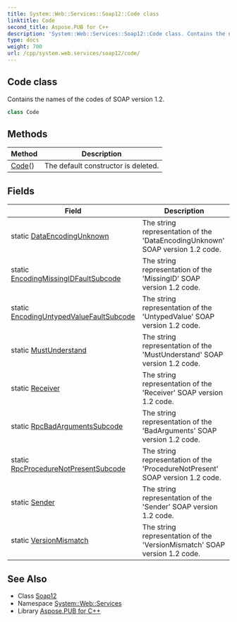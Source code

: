 ```yaml
---
title: System::Web::Services::Soap12::Code class
linktitle: Code
second_title: Aspose.PUB for C++
description: 'System::Web::Services::Soap12::Code class. Contains the names of the codes of SOAP version 1.2 in C++.'
type: docs
weight: 700
url: /cpp/system.web.services/soap12/code/
---
```

## Code class


Contains the names of the codes of SOAP version 1.2.

```cpp
class Code
```

## Methods

| Method | Description |
| --- | --- |
| [Code](./code/)() | The default constructor is deleted. |
## Fields

| Field | Description |
| --- | --- |
| static [DataEncodingUnknown](./dataencodingunknown/) | The string representation of the 'DataEncodingUnknown' SOAP version 1.2 code. |
| static [EncodingMissingIDFaultSubcode](./encodingmissingidfaultsubcode/) | The string representation of the 'MissingID' SOAP version 1.2 code. |
| static [EncodingUntypedValueFaultSubcode](./encodinguntypedvaluefaultsubcode/) | The string representation of the 'UntypedValue' SOAP version 1.2 code. |
| static [MustUnderstand](./mustunderstand/) | The string representation of the 'MustUnderstand' SOAP version 1.2 code. |
| static [Receiver](./receiver/) | The string representation of the 'Receiver' SOAP version 1.2 code. |
| static [RpcBadArgumentsSubcode](./rpcbadargumentssubcode/) | The string representation of the 'BadArguments' SOAP version 1.2 code. |
| static [RpcProcedureNotPresentSubcode](./rpcprocedurenotpresentsubcode/) | The string representation of the 'ProcedureNotPresent' SOAP version 1.2 code. |
| static [Sender](./sender/) | The string representation of the 'Sender' SOAP version 1.2 code. |
| static [VersionMismatch](./versionmismatch/) | The string representation of the 'VersionMismatch' SOAP version 1.2 code. |
## See Also

* Class [Soap12](../)
* Namespace [System::Web::Services](../../)
* Library [Aspose.PUB for C++](../../../)
